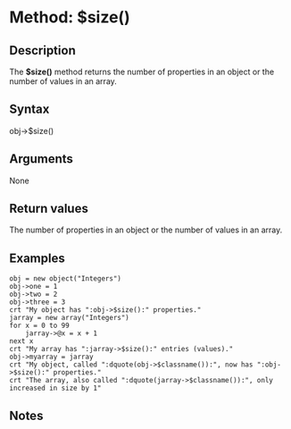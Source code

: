 # Method: $size()

<PageHeader /> 

## Description

The **$size()** method returns the number of properties in an object or the number of values in an array.

## Syntax

obj-&gt;$size()

## Arguments

None

## Return values

The number of properties in an object or the number of values in an array.

## Examples

```
obj = new object("Integers")
obj->one = 1
obj->two = 2
obj->three = 3
crt "My object has ":obj->$size():" properties."
jarray = new array("Integers")
for x = 0 to 99
    jarray->@x = x + 1
next x
crt "My array has ":jarray->$size():" entries (values)."
obj->myarray = jarray
crt "My object, called ":dquote(obj->$classname()):", now has ":obj->$size():" properties."
crt "The array, also called ":dquote(jarray->$classname()):", only increased in size by 1"
```

## Notes

  
<PageFooter />
